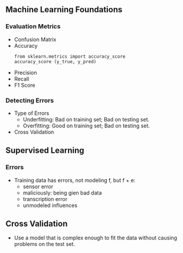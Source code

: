 ## Machine Learning Foundations
### Evaluation Metrics
- Confusion Matrix
- Accuracy
  ```
  from sklearn.metrics import accuracy_score
  accuracy_score (y_true, y_pred)
  ```
- Precision
- Recall
- F1 Score

### Detecting Errors
- Type of Errors
  - Underfitting: Bad on training set; Bad on testing set. 
  - Overfitting: Good on training set; Bad on testing set. 
- Cross Validation

## Supervised Learning
### Errors
- Training data has errors, not modeling f, but f + e:
  - sensor error
  - maliciously: being gien bad data
  - transcription error
  - unmodeled influences
## Cross Validation
- Use a model that is complex enough to fit the data without causing problems on the test set.
